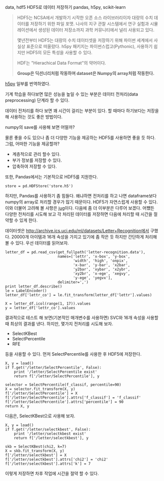 data, hdf5
HDF5로 데이터 저장하기
pandas, h5py, scikit-learn
> HDF5는 NCSA에서 개발하기 시작한 오픈 소스 라이브러리이자 대량의 수치 데이터를 저장하기 위한 파일 포맷. 나사의 지구 관찰 시스템에서 연구 실험과 시뮬레이션에서 생성된 데이터 저장소까지 과학 커뮤니티에서 널리 사용되고 있다.
>
> 몇년전부터 HDF5는 대량의 수치 데이터셋을 저장하기 위해 파이썬 세계에서 사실상 표준으로 떠올랐다. h5py 패키지는 파이썬스럽고(Pythonic), 사용하기 쉽지만 HDF5의 모든 특성을 사용할 수 있다.
> 
> HDF는 "Hierachical Data Format"의 약어이다.
> 
> **Group은 딕션너리처럼 작동하며 dataset은 Numpy의 array처럼 작동한다.** 
> 

[h5py](http://www.h5py.org/docs/intro/quick.html) 일부를 번역하였다.

기계 학습을 하다보면 많은 성능을 높일 수 있는 부분은 데이터 전처리(data preprocessing) 단계라 할 수 있다.

데이터 전처리를 하다 보면 꽤 시간이 걸리는 부분이 있다. 할 때마다 하기보다는 저장을 해 사용하는 것도 좋은 방법이다.

numpy의 save를 사용해 보면 어떨까?

물론 좋을 수도 있으나 좀 더 다양한 기능을 제공하는 HDF5를 사용하면 좋을 듯 하다. 그럼, 어떠한 기능을 제공할까?

 * 계층적으로 관리 할수 있다.
 * 부가 정보를 저장할 수 있다.
 * 압축하여 저장할 수 있다.
 
또한, Pandas에서는 기본적으로 HDF5를 지원한다.

    store = pd.HDFStore('store.h5')
    
하지만, Pandas를 사용하기 좀 힘들다. 왜냐하면 전처리를 하고 나면 dataframe보다 numpy의 array로 처리할 경우가 많기 때문이다.
HDF5가 자연스럽게 사용할 수 있다. 이와 더불어 고려해 볼 사항은 [jug](http://pythonhosted.org/Jug/)이다.
다음에 좀 더 이부분은 다루어 보겠다.
어쨌든 다양한 전처리를 시도해 보고 각 처리된 데이터를 저장하면 다음에 처리할 때 시간을 절약할 수 있게 한다.

데이터셋은 http://archive.ics.uci.edu/ml/datasets/Letter+Recognition에서 구했다.
20000개 아이템과 16개 속성을 가지고 있기에 좀 작은 듯 하지만 간단하게 처리해 볼 수 있다.
우선 데이터를 읽어보자.

    letter_df = pd.read_csv(get_fullpath('letter-recognition.data'),
                            names=['lettr', 'x-box', 'y-box',
                                   'width', 'high', 'onpix',
                                   'x-bar', 'y-bar', 'x2bar',
                                   'y2bar', 'xybar', 'x2ybr',
                                   'xy2br', 'x-ege', 'xegvy',
                                   'y-ege', 'yegvx'],
                            delimiter=',')
    print letter_df.describe()
    le = LabelEncoder()
    letter_df['lettr_co'] = le.fit_transform(letter_df['lettr'].values)
 
    X = letter_df.icol(range(1, 17)).values
    y = letter_df['lettr_co'].values

결과적으로 테스트 해 보면(기본적인 매개변수를 사용하면) SVC와 16개 속성을 사용할 때 최상의 결과를 낸다.
하지만, 몇가지 전처리를 시도해 보자.  

 * SelectKBest
 * SelectPercentile
 * RFE

등을 사용할 수 있다.
먼저 SelectPercentile를 사용한 후 HDF5에 저장한다.

    X, y = load()
    if f.get('/letter/SelectPercentile', False):
        print '/letter/SelectPercentile exist'
        return f['/letter/SelectPercentile'], y

    selector = SelectPercentile(f_classif, percentile=90)
    X = selector.fit_transform(X, y)
    f['/letter/SelectPercentile'] = X
    f['/letter/SelectPercentile'].attrs['f_classif'] = 'f_classif'
    f['/letter/SelectPercentile'].attrs['percentile'] = 90
    return X, y

다음은, SelectKBest으로 사용해 보자.

    X, y = load()
    if f.get('/letter/selectkbest', False):
        print '/letter/selectkbest exist'
        return f['/letter/selectkbest'], y

    skb = SelectKBest(chi2, k=7)
    X = skb.fit_transform(X, y)
    f['/letter/selectkbest'] = X
    f['/letter/selectkbest'].attrs['chi2'] = 'chi2'
    f['/letter/selectkbest'].attrs['k'] = 7
    
이렇게 저장하면 차후 작업에 시간을 절약 할 수 있다.


